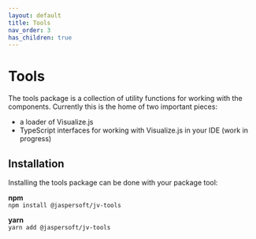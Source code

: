```yaml
---
layout: default
title: Tools
nav_order: 3
has_children: true
---
```


# Tools

The tools package is a collection of utility functions for working with the components. Currently this is the home of two important pieces: 
* a loader of Visualize.js
* TypeScript interfaces for working with Visualize.js in your IDE (work in progress)

## Installation

Installing the tools package can be done with your package tool:  

**npm**  
`npm install @jaspersoft/jv-tools`

**yarn**  
`yarn add @jaspersoft/jv-tools`
